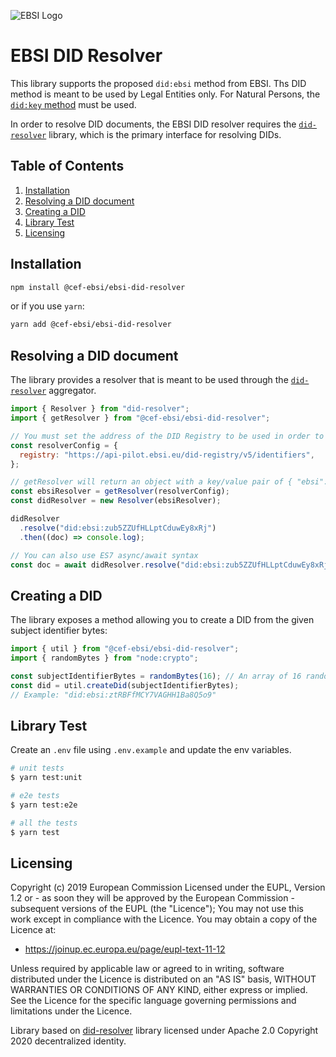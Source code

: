 ![EBSI Logo](https://ec.europa.eu/digital-building-blocks/wikis/images/logo/default-space-logo.svg)

# EBSI DID Resolver

This library supports the proposed `did:ebsi` method from EBSI. Ths DID method is meant to be used by Legal Entities only.
For Natural Persons, the [`did:key` method](https://www.npmjs.com/package/@cef-ebsi/key-did-resolver) must be used.

In order to resolve DID documents, the EBSI DID resolver requires the [`did-resolver`](https://github.com/decentralized-identity/did-resolver) library, which is the primary interface for resolving DIDs.

## Table of Contents

1. [Installation](#Installation)
2. [Resolving a DID document](#Resolving-a-DID-document)
3. [Creating a DID](#Creating-a-DID)
4. [Library Test](#Library-Test)
5. [Licensing](#Licensing)

## Installation

```bash
npm install @cef-ebsi/ebsi-did-resolver
```

or if you use `yarn`:

```bash
yarn add @cef-ebsi/ebsi-did-resolver
```

## Resolving a DID document

The library provides a resolver that is meant to be used through the [`did-resolver`](https://github.com/decentralized-identity/did-resolver) aggregator.

```js
import { Resolver } from "did-resolver";
import { getResolver } from "@cef-ebsi/ebsi-did-resolver";

// You must set the address of the DID Registry to be used in order to resolve Legal Entities DID documents
const resolverConfig = {
  registry: "https://api-pilot.ebsi.eu/did-registry/v5/identifiers",
};

// getResolver will return an object with a key/value pair of { "ebsi": resolver } where resolver is a function used by the generic DID resolver.
const ebsiResolver = getResolver(resolverConfig);
const didResolver = new Resolver(ebsiResolver);

didResolver
  .resolve("did:ebsi:zub5ZZUfHLLptCduwEy8xRj")
  .then((doc) => console.log);

// You can also use ES7 async/await syntax
const doc = await didResolver.resolve("did:ebsi:zub5ZZUfHLLptCduwEy8xRj");
```

## Creating a DID

The library exposes a method allowing you to create a DID from the given subject identifier bytes:

```js
import { util } from "@cef-ebsi/ebsi-did-resolver";
import { randomBytes } from "node:crypto";

const subjectIdentifierBytes = randomBytes(16); // An array of 16 random bytes
const did = util.createDid(subjectIdentifierBytes);
// Example: "did:ebsi:ztRBFfMCY7VAGHH1Ba8Q5o9"
```

## Library Test

Create an `.env` file using `.env.example` and update the env variables.

```bash
# unit tests
$ yarn test:unit

# e2e tests
$ yarn test:e2e

# all the tests
$ yarn test
```

## Licensing

Copyright (c) 2019 European Commission
Licensed under the EUPL, Version 1.2 or - as soon they will be approved by the European Commission - subsequent versions of the EUPL (the "Licence");
You may not use this work except in compliance with the Licence.
You may obtain a copy of the Licence at:

- <https://joinup.ec.europa.eu/page/eupl-text-11-12>

Unless required by applicable law or agreed to in writing, software distributed under the Licence is distributed on an "AS IS" basis, WITHOUT WARRANTIES OR CONDITIONS OF ANY KIND, either express or implied. See the Licence for the specific language governing permissions and limitations under the Licence.

Library based on [did-resolver](https://github.com/decentralized-identity/did-resolver) library licensed under Apache 2.0 Copyright 2020 decentralized identity.
